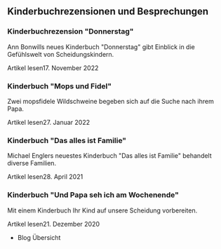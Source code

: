 ## Kinderbuchrezensionen und Besprechungen

### Kinderbuchrezension "Donnerstag"

Ann Bonwills neues Kinderbuch "Donnerstag" gibt Einblick in die Gefühlswelt von Scheidungskindern.

Artikel lesen17. November 2022

### Kinderbuch "Mops und Fidel"

Zwei mopsfidele Wildschweine begeben sich auf die Suche nach ihrem Papa.

Artikel lesen27. Januar 2022

### Kinderbuch "Das alles ist Familie"

Michael Englers neuestes Kinderbuch "Das alles ist Familie" behandelt diverse Familien.

Artikel lesen28. April 2021

### Kinderbuch "Und Papa seh ich am Wochenende"

Mit einem Kinderbuch Ihr Kind auf unsere Scheidung vorbereiten.

Artikel lesen21. Dezember 2020

- Blog Übersicht